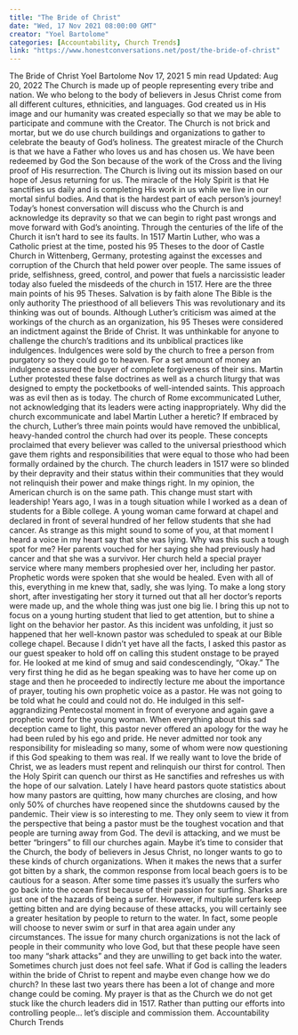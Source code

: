 ```yaml
---
title: "The Bride of Christ"
date: "Wed, 17 Nov 2021 08:00:00 GMT"
creator: "Yoel Bartolome"
categories: [Accountability, Church Trends]
link: "https://www.honestconversations.net/post/the-bride-of-christ"
---
```


The Bride of Christ
Yoel Bartolome
Nov 17, 2021
5 min read
Updated:
Aug 20, 2022
The Church is made up of people representing every tribe and nation. We who belong to the body of believers in Jesus Christ come from all different cultures, ethnicities, and languages. God created us in His image and our humanity was created especially so that we may be able to participate and commune with the Creator.
The Church
is not brick and mortar, but we do use church buildings and organizations to gather to celebrate the beauty of God’s holiness. The greatest miracle of the Church is that we have a Father who loves us and has chosen us. We have been redeemed by God the Son because of the work of the Cross and the living proof of His resurrection. The Church is living out its mission based on our hope of Jesus returning for us. The miracle of the Holy Spirit is that He sanctifies us daily and is completing His work in us while we live in our mortal sinful bodies. And that is the hardest part of each person’s journey! Today’s honest conversation will discuss who the Church is and acknowledge its depravity  so that we can begin to right past wrongs and move forward with God’s anointing.
Through the centuries of the life of the Church it isn’t hard to see its faults. In 1517 Martin Luther, who was a Catholic priest at the time, posted his 95 Theses to the door of Castle Church in Wittenberg, Germany, protesting against the excesses and corruption of the Church that held power over people. The same issues of pride, selfishness, greed, control, and power that fuels a narcissistic leader today also fueled the misdeeds of the church in 1517. Here are the three main points of his 95 Theses.
Salvation is by faith alone
The Bible is the only authority
The priesthood of all believers
This was revolutionary and its thinking was out of bounds. Although Luther’s criticism was aimed at the workings of the church as an organization, his 95 Theses were considered an indictment against the Bride of Christ. It was unthinkable for anyone to challenge the church’s traditions and its unbiblical practices like indulgences. Indulgences were sold by the church to free a person from purgatory so they could go to heaven. For a set amount of money an indulgence assured the buyer of complete forgiveness of their sins. Martin Luther protested these false doctrines as well as a church liturgy that was designed to empty the pocketbooks of well-intended saints. This approach was as evil then as is today. The church of Rome excommunicated Luther, not acknowledging that its leaders were acting inappropriately. Why did the church excommunicate and label Martin Luther a heretic? If embraced by the church, Luther’s three main points would have removed the unbiblical, heavy-handed control the church had over its people. These concepts proclaimed that every believer was called to the universal priesthood which gave them rights and responsibilities that were equal to those who had been formally ordained by the church. The church leaders in 1517 were so blinded by their depravity and their status within their communities that they would not relinquish their power and make things right. In my opinion, the American church is on the same path.
This change must start with leadership! Years ago, I was in a tough situation while I worked as a dean of students for a Bible college. A young woman came forward at chapel and declared in front of several hundred of her fellow students that she had cancer. As strange as this might sound to some of you, at that moment I heard a voice in my heart say that she was lying. Why was this such a tough spot for me? Her parents vouched for her saying she had previously had cancer and that she was a survivor. Her church held a special prayer service where many members prophesied over her, including her pastor. Prophetic words were spoken that she would be healed. Even with all of this, everything in me knew that, sadly, she was lying. To make a long story short, after investigating her story it turned out that all her doctor’s reports were made up, and the whole thing was just one big lie. I bring this up not to focus on a young hurting student that lied to get attention, but to shine a light on the behavior her pastor. As this incident was unfolding, it just so happened that her well-known pastor was scheduled to speak at our Bible college chapel. Because I didn’t yet have all the facts, I asked this pastor as our guest speaker to hold off on calling this student onstage to be prayed for. He looked at me kind of smug and said condescendingly, “Okay.” The very first thing he did as he began speaking was to have her come up on stage and then he proceeded to indirectly lecture me about the importance of prayer, touting his own prophetic voice as a pastor. He was not going to be told what he could and could not do. He indulged in this
self-aggrandizing Pentecostal moment in front of everyone and again gave a prophetic word for the young woman. When everything about this sad deception came to light, this pastor never offered an apology for the way he had been ruled by his ego and pride. He never admitted nor took any responsibility for misleading so many, some of whom were now questioning if this God speaking to them was real. If we really want to love the bride of Christ, we as leaders must repent and relinquish our thirst for control. Then the Holy Spirit can quench our thirst as He sanctifies and refreshes us with the hope of our salvation.
Lately I have heard pastors quote statistics about how many pastors are quitting, how many churches are closing, and how only 50% of churches have reopened since the shutdowns caused by the pandemic. Their view is so interesting to me. They only seem to view it from the perspective that being a pastor must be the toughest vocation and that people are turning away from God. The devil is attacking, and we must be better “bringers” to fill our churches again. Maybe it’s time to consider that the Church, the body of believers in Jesus Christ, no longer wants to go to these kinds of church organizations. When it makes the news that a surfer got bitten by a shark, the common response from local beach goers is to be cautious for a season. After some time passes it’s usually the surfers who go back into the ocean first because of their passion for surfing. Sharks are just one of the hazards of being a surfer. However, if multiple surfers keep getting bitten and are dying because of these attacks, you will certainly see a greater hesitation by people to return to the water. In fact, some people will choose to never swim or surf in that area again under any circumstances. The issue for many church organizations is not the lack of people in their community who love God, but that these people have seen too many “shark attacks” and they are unwilling to get back into the water. Sometimes church just does not feel safe. What if God is calling the leaders within the bride of Christ to repent and maybe even change how we do church? In these last two years there has been a lot of change and more change could be coming. My prayer is that as the Church we do not get stuck like the church leaders did in 1517. Rather than putting our efforts into controlling people… let’s disciple and commission them.
Accountability
Church Trends
